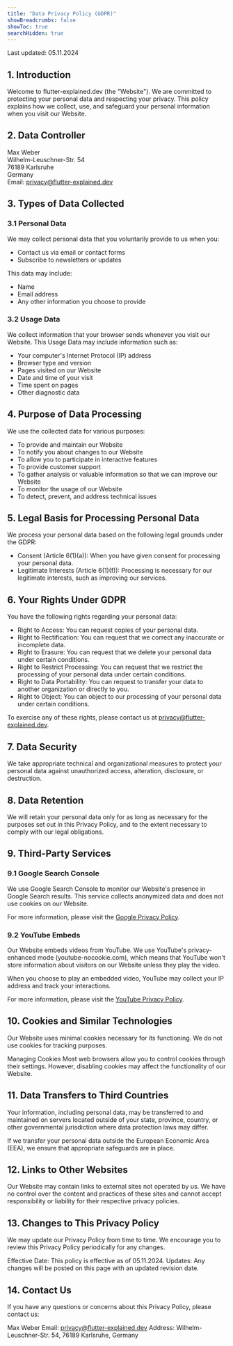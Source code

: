```yaml
---
title: "Data Privacy Policy (GDPR)"
showBreadcrumbs: false
showToc: true
searchHidden: true
---
```


Last updated: 05.11.2024

## 1. Introduction

Welcome to flutter-explained.dev (the "Website"). We are committed to protecting your personal data and respecting your privacy. This policy explains how we collect, use, and safeguard your personal information when you visit our Website.

## 2. Data Controller

Max Weber\
Wilhelm-Leuschner-Str. 54\
76189 Karlsruhe\
Germany\
Email: [privacy@flutter-explained.dev](mailto:privacy@flutter-explained.dev)

## 3. Types of Data Collected

### 3.1 Personal Data

We may collect personal data that you voluntarily provide to us when you:

- Contact us via email or contact forms
- Subscribe to newsletters or updates

This data may include:

- Name
- Email address
- Any other information you choose to provide

### 3.2 Usage Data

We collect information that your browser sends whenever you visit our Website. This Usage Data may include information such as:

- Your computer's Internet Protocol (IP) address
- Browser type and version
- Pages visited on our Website
- Date and time of your visit
- Time spent on pages
- Other diagnostic data

## 4. Purpose of Data Processing

We use the collected data for various purposes:

- To provide and maintain our Website
- To notify you about changes to our Website
- To allow you to participate in interactive features
- To provide customer support
- To gather analysis or valuable information so that we can improve our Website
- To monitor the usage of our Website
- To detect, prevent, and address technical issues

## 5. Legal Basis for Processing Personal Data

We process your personal data based on the following legal grounds under the GDPR:

- Consent (Article 6(1)(a)): When you have given consent for processing your personal data.
- Legitimate Interests (Article 6(1)(f)): Processing is necessary for our legitimate interests, such as improving our services.

## 6. Your Rights Under GDPR

You have the following rights regarding your personal data:

- Right to Access: You can request copies of your personal data.
- Right to Rectification: You can request that we correct any inaccurate or incomplete data.
- Right to Erasure: You can request that we delete your personal data under certain conditions.
- Right to Restrict Processing: You can request that we restrict the processing of your personal data under certain conditions.
- Right to Data Portability: You can request to transfer your data to another organization or directly to you.
- Right to Object: You can object to our processing of your personal data under certain conditions.

To exercise any of these rights, please contact us at [privacy@flutter-explained.dev](mailto:privacy@flutter-explained.dev).

## 7. Data Security

We take appropriate technical and organizational measures to protect your personal data against unauthorized access, alteration, disclosure, or destruction.

## 8. Data Retention

We will retain your personal data only for as long as necessary for the purposes set out in this Privacy Policy, and to the extent necessary to comply with our legal obligations.

## 9. Third-Party Services

### 9.1 Google Search Console

We use Google Search Console to monitor our Website's presence in Google Search results. This service collects anonymized data and does not use cookies on our Website.

For more information, please visit the [Google Privacy Policy](https://policies.google.com/privacy?hl=en-US).

### 9.2 YouTube Embeds

Our Website embeds videos from YouTube. We use YouTube's privacy-enhanced mode (youtube-nocookie.com), which means that YouTube won't store information about visitors on our Website unless they play the video.

When you choose to play an embedded video, YouTube may collect your IP address and track your interactions.

For more information, please visit the [YouTube Privacy Policy](https://www.youtube.com/howyoutubeworks/our-commitments/protecting-user-data/).

## 10. Cookies and Similar Technologies

Our Website uses minimal cookies necessary for its functioning. We do not use cookies for tracking purposes.

Managing Cookies
Most web browsers allow you to control cookies through their settings. However, disabling cookies may affect the functionality of our Website.

## 11. Data Transfers to Third Countries

Your information, including personal data, may be transferred to and maintained on servers located outside of your state, province, country, or other governmental jurisdiction where data protection laws may differ.

If we transfer your personal data outside the European Economic Area (EEA), we ensure that appropriate safeguards are in place.

## 12. Links to Other Websites

Our Website may contain links to external sites not operated by us. We have no control over the content and practices of these sites and cannot accept responsibility or liability for their respective privacy policies.

## 13. Changes to This Privacy Policy

We may update our Privacy Policy from time to time. We encourage you to review this Privacy Policy periodically for any changes.

Effective Date: This policy is effective as of 05.11.2024. Updates: Any changes will be posted on this page with an updated revision date.

## 14. Contact Us

If you have any questions or concerns about this Privacy Policy, please contact us:

Max Weber
Email: [privacy@flutter-explained.dev](mailto:privacy@flutter-explained.dev)
Address: Wilhelm-Leuschner-Str. 54, 76189 Karlsruhe, Germany
